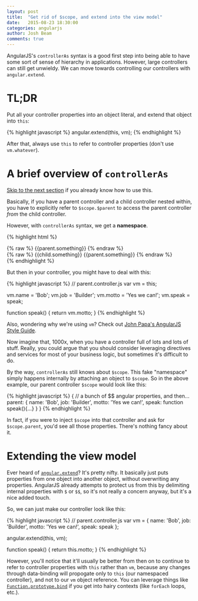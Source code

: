 ```yaml
---
layout: post
title:  "Get rid of $scope, and extend into the view model"
date:   2015-08-23 18:30:00
categories: angularjs
author: Josh Beam
comments: true
---
```


<div class="note">
<!--excerpt.start-->
AngularJS's <code>controllerAs</code> syntax is a good first step into being able to have some sort of sense of hierarchy in applications. However, large controllers can still get unwieldy. We can move towards controlling our controllers with <code>angular.extend</code>.
<!--excerpt.end-->
</div>

# TL;DR

Put all your controller properties into an object literal, and extend that object into `this`:

{% highlight javascript %}
angular.extend(this, vm);
{% endhighlight %}

After that, always use `this` to refer to controller properties (don't use `vm.whatever`).

# A brief overview of `controllerAs`

<a href="#skip">Skip to the next section</a> if you already know how to use this.

Basically, if you have a parent controller and a child controller nested within, you have to explicitly refer to `$scope.$parent` to access the parent controller *from* the child controller.

However, with `controllerAs` syntax, we get a **namespace**.

{% highlight html %}
<div ng-controller="ParentCtrl as parent">
  {% raw %}
  {{parent.something}}
  {% endraw %}
  <div ng-controller="ChildCtrl as child">
    {% raw %}
    {{child.something}}
    {{parent.something}}
    {% endraw %}
  </div>
</div>
{% endhighlight %}

But then in your controller, you might have to deal with this:

{% highlight javascript %}
// parent.controller.js
var vm = this;

vm.name = 'Bob';
vm.job = 'Builder';
vm.motto = 'Yes we can!';
vm.speak = speak;

function speak() {
  return vm.motto;
}
{% endhighlight %}

Also, wondering why we're using `vm`? Check out <a href="https://github.com/johnpapa/angular-styleguide#controlleras-with-vm">John Papa's AngularJS Style Guide</a>.

Now imagine that, 1000x, when you have a controller full of lots and lots of stuff. Really, you could argue that you should consider leveraging directives and services for most of your business logic, but sometimes it's difficult to do.

By the way, `controllerAs` still knows about `$scope`. This fake "namespace" simply happens internally by attaching an object to `$scope`. So in the above example, our parent controller `$scope` would look like this:

{% highlight javascript %}
{
  // a bunch of $$ angular properties, and then...
  parent: {
    name: 'Bob',
    job: 'Builder',
    motto: 'Yes we can!',
    speak: function speak(){...}
  }
}
{% endhighlight %}

In fact, if you were to inject `$scope` into that controller and ask for `$scope.parent`, you'd see all those properties. There's nothing fancy about it.

<span id="skip"></span>

# Extending the view model

Ever heard of <a href="https://docs.angularjs.org/api/ng/function/angular.extend"><code>angular.extend</code></a>? It's pretty nifty. It basically just puts properties from one object into another object, without overwriting any properties. AngularJS already attempts to protect us from this by delimiting internal properties with `$` or `$$`, so it's not really a concern anyway, but it's a nice added touch.

So, we can just make our controller look like this:

{% highlight javascript %}
// parent.controller.js
var vm = {
  name: 'Bob',
  job: 'Builder',
  motto: 'Yes we can!',
  speak: speak 
};

angular.extend(this, vm);

function speak() {
  return this.motto;
}
{% endhighlight %}

However, you'll notice that it'll usually be better from then on to continue to refer to controller properties with `this` rather than `vm`, because any changes through data-binding will propogate only to `this` (our namespaced controller), and not to our `vm` object reference. You can leverage things like <a href="https://developer.mozilla.org/en-US/docs/Web/JavaScript/Reference/Global_Objects/Function/bind"><code>Function.prototype.bind</code></a> if you get into hairy contexts (like `forEach` loops, etc.).
